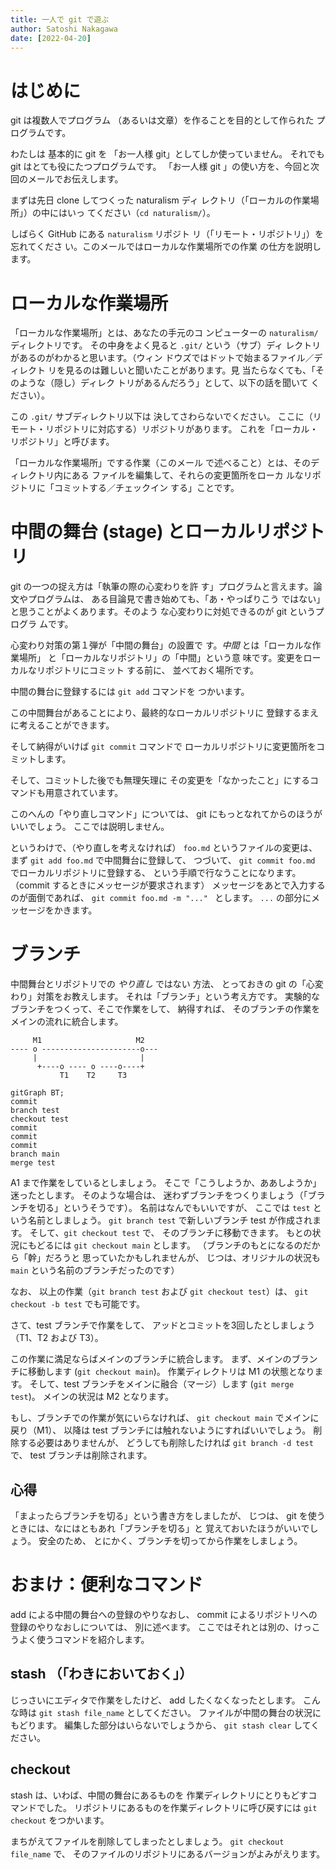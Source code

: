 ```yaml
---
title: 一人で git で遊ぶ
author: Satoshi Nakagawa
date: [2022-04-20]
---
```


# はじめに

git は複数人でプログラム
（あるいは文章）を作ることを目的として作られた
プログラムです。

わたしは 基本的に git を
「お一人様 git」としてしか使っていません。
それでも git はとても役にたつプログラムです。
「お一人様 git 」の使い方を、今回と次回のメールでお伝えします。

まずは先日 clone してつくった naturalism ディ
レクトリ（「ローカルの作業場所」）の中にはいっ
てください（`cd naturalism/`）。

しばらく GitHub にある `naturalism` リポジト
リ（「リモート・リポジトリ」）を忘れてくださ
い。このメールではローカルな作業場所での作業
の仕方を説明します。

# ローカルな作業場所

「ローカルな作業場所」とは、あなたの手元のコ
ンピューターの `naturalism/` ディレクトリです。
その中身をよく見ると `.git/` という（サブ）ディ
レクトリがあるのがわかると思います。（ウィン
ドウズではドットで始まるファイル／ディレクト
リを見るのは難しいと聞いたことがあります。見
当たらなくても、「そのような（隠し）ディレク
トリがあるんだろう」として、以下の話を聞いて
ください）。

この `.git/` サブディレクトリ以下は
決してさわらないでください。
ここに（リモート・リポジトリに対応する）リポジトリがあります。
これを「ローカル・リポジトリ」と呼びます。

「ローカルな作業場所」でする作業（このメール
で述べること）とは、そのディレクトリ内にある
ファイルを編集して、それらの変更箇所をローカ
ルなリポジトリに「コミットする／チェックイン
する」ことです。

# 中間の舞台 (stage) とローカルリポジトリ

git の一つの捉え方は「執筆の際の心変わりを許
す」プログラムと言えます。論文やプログラムは、
ある目論見で書き始めても、「あ・やっぱりこう
ではない」と思うことがよくあります。そのよう
な心変わりに対処できるのが git というプログラ
ムです。

心変わり対策の第１弾が「中間の舞台」の設置で
す。*中間* とは「ローカルな作業場所」
と「ローカルなリポジトリ」の「中間」という意
味です。変更をローカルなリポジトリにコミット
する前に、 並べておく場所です。

中間の舞台に登録するには `git add` コマンドを
つかいます。

この中間舞台があることにより、最終的なローカルリポジトリに
登録するまえに考えることができます。

そして納得がいけば `git commit` コマンドで
ローカルリポジトリに変更箇所をコミットします。

そして、コミットした後でも無理矢理に
その変更を「なかったこと」にするコマンドも用意されています。

このへんの「やり直しコマンド」については、
git にもっとなれてからのほうがいいでしょう。
ここでは説明しません。


というわけで、（やり直しを考えなければ）
`foo.md` というファイルの変更は、
まず `git add foo.md` で中間舞台に登録して、
つづいて、
`git commit foo.md` でローカルリポジトリに登録する、
という手順で行なうことになります。
（commit するときにメッセージが要求されます）
メッセージをあとで入力するのが面倒であれば、
`git commit foo.md -m "..." ` とします。
`...` の部分にメッセージをかきます。

# ブランチ

中間舞台とリポジトリでの *やり直し* ではない
方法、
とっておきの git の「心変わり」対策をお教えします。
それは「ブランチ」という考え方です。
実験的なブランチをつくって、そこで作業をして、
納得すれば、
そのブランチの作業をメインの流れに統合します。

```
     M1                     M2
---- o ----------------------o---
     |                       |
      +----o ---- o ----o----+
           T1    T2     T3
```

```mermaid
gitGraph BT;
commit
branch test
checkout test
commit
commit
commit
branch main
merge test

```

A1 まで作業をしているとしましょう。
そこで「こうしようか、ああしようか」迷ったとします。
そのような場合は、
迷わずブランチをつくりましょう（「ブランチを切る」というそうです）。
名前はなんでもいいですが、
ここでは `test` という名前としましょう。
`git branch test` で新しいブランチ test が作成されます。
そして、`git checkout test` で、
そのブランチに移動できます。
もとの状況にもどるには `git checkout main` とします。
（ブランチのもとになるのだから「幹」だろうと
思っていたかもしれませんが、
じつは、オリジナルの状況も `main` という名前のブランチだったのです）

なお、
以上の作業（`git branch test` および `git checkout test`）は、
`git checkout -b test` でも可能です。

さて、test ブランチで作業をして、
アッドとコミットを3回したとしましょう
（T1、T2 および T3）。

この作業に満足ならばメインのブランチに統合します。
まず、メインのブランチに移動します (`git checkout main`)。
作業ディレクトリは M1 の状態となります。
そして、test ブランチをメインに融合（マージ）します
(`git merge test`)。
メインの状況は M2 となります。

もし、ブランチでの作業が気にいらなければ、
`git checkout main` でメインに戻り（M1）、
以降は
test ブランチには触れないようにすればいいでしょう。
削除する必要はありませんが、
どうしても削除したければ `git branch -d test` で、
test ブランチは削除されます。

## 心得

「まよったらブランチを切る」という書き方をしましたが、
じつは、
git を使うときには、なにはともあれ「ブランチを切る」と
覚えておいたほうがいいでしょう。
安全のため、
とにかく、ブランチを切ってから作業をしましょう。


# おまけ：便利なコマンド


add による中間の舞台への登録のやりなおし、
commit によるリポジトリへの登録のやりなおしについては、
別に述べます。
ここではそれとは別の、けっこうよく使うコマンドを紹介します。

## stash （「わきにおいておく」）

じっさいにエディタで作業をしたけど、
add したくなくなったとします。
こんな時は `git stash file_name` としてください。
ファイルが中間の舞台の状況にもどります。
編集した部分はいらないでしょうから、
`git stash clear` してください。

## checkout 

stash は、いわば、中間の舞台にあるものを
作業ディレクトリにとりもどすコマンドでした。
リポジトリにあるものを作業ディレクトリに呼び戻すには
`git checkout` をつかいます。

まちがえてファイルを削除してしまったとしましょう。
`git checkout file_name` で、
そのファイルのリポジトリにあるバージョンがよみがえります。





